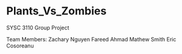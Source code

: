 # Plants_Vs_Zombies
SYSC 3110 Group Project

Team Members:
Zachary Nguyen
Fareed Ahmad
Mathew Smith
Eric Cosoreanu
